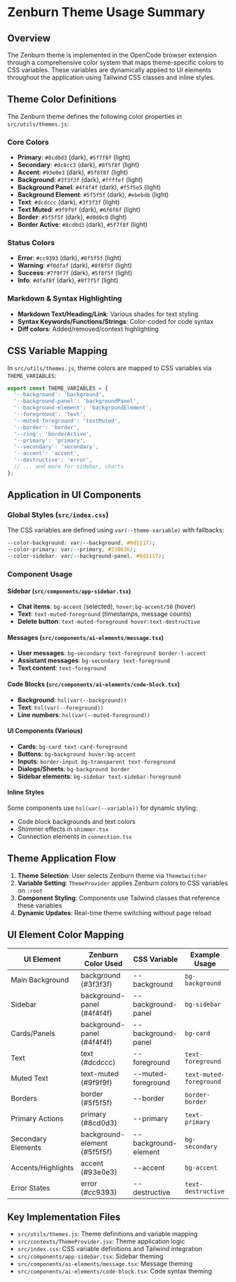 # Zenburn Theme Usage Summary

## Overview
The Zenburn theme is implemented in the OpenCode browser extension through a comprehensive color system that maps theme-specific colors to CSS variables. These variables are dynamically applied to UI elements throughout the application using Tailwind CSS classes and inline styles.

## Theme Color Definitions
The Zenburn theme defines the following color properties in `src/utils/themes.js`:

### Core Colors
- **Primary**: `#8cd0d3` (dark), `#5f7f8f` (light)
- **Secondary**: `#dc8cc3` (dark), `#8f5f8f` (light)
- **Accent**: `#93e0e3` (dark), `#5f8f8f` (light)
- **Background**: `#3f3f3f` (dark), `#ffffef` (light)
- **Background Panel**: `#4f4f4f` (dark), `#f5f5e5` (light)
- **Background Element**: `#5f5f5f` (dark), `#ebebdb` (light)
- **Text**: `#dcdccc` (dark), `#3f3f3f` (light)
- **Text Muted**: `#9f9f9f` (dark), `#6f6f6f` (light)
- **Border**: `#5f5f5f` (dark), `#d0d0c0` (light)
- **Border Active**: `#8cd0d3` (dark), `#5f7f8f` (light)

### Status Colors
- **Error**: `#cc9393` (dark), `#8f5f5f` (light)
- **Warning**: `#f0dfaf` (dark), `#8f8f5f` (light)
- **Success**: `#7f9f7f` (dark), `#5f8f5f` (light)
- **Info**: `#dfaf8f` (dark), `#8f7f5f` (light)

### Markdown & Syntax Highlighting
- **Markdown Text/Heading/Link**: Various shades for text styling
- **Syntax Keywords/Functions/Strings**: Color-coded for code syntax
- **Diff colors**: Added/removed/context highlighting

## CSS Variable Mapping
In `src/utils/themes.js`, theme colors are mapped to CSS variables via `THEME_VARIABLES`:

```javascript
export const THEME_VARIABLES = {
  '--background': 'background',
  '--background-panel': 'backgroundPanel',
  '--background-element': 'backgroundElement',
  '--foreground': 'text',
  '--muted-foreground': 'textMuted',
  '--border': 'border',
  '--ring': 'borderActive',
  '--primary': 'primary',
  '--secondary': 'secondary',
  '--accent': 'accent',
  '--destructive': 'error',
  // ... and more for sidebar, charts
};
```

## Application in UI Components

### Global Styles (`src/index.css`)
The CSS variables are defined using `var(--theme-variable)` with fallbacks:
```css
--color-background: var(--background, #0d1117);
--color-primary: var(--primary, #238636);
--color-sidebar: var(--background-panel, #0d1117);
```

### Component Usage

#### Sidebar (`src/components/app-sidebar.tsx`)
- **Chat items**: `bg-accent` (selected), `hover:bg-accent/50` (hover)
- **Text**: `text-muted-foreground` (timestamps, message counts)
- **Delete button**: `text-muted-foreground hover:text-destructive`

#### Messages (`src/components/ai-elements/message.tsx`)
- **User messages**: `bg-secondary text-foreground border-l-accent`
- **Assistant messages**: `bg-secondary text-foreground`
- **Text content**: `text-foreground`

#### Code Blocks (`src/components/ai-elements/code-block.tsx`)
- **Background**: `hsl(var(--background))`
- **Text**: `hsl(var(--foreground))`
- **Line numbers**: `hsl(var(--muted-foreground))`

#### UI Components (Various)
- **Cards**: `bg-card text-card-foreground`
- **Buttons**: `bg-background hover:bg-accent`
- **Inputs**: `border-input bg-transparent text-foreground`
- **Dialogs/Sheets**: `bg-background border`
- **Sidebar elements**: `bg-sidebar text-sidebar-foreground`

#### Inline Styles
Some components use `hsl(var(--variable))` for dynamic styling:
- Code block backgrounds and text colors
- Shimmer effects in `shimmer.tsx`
- Connection elements in `connection.tsx`

## Theme Application Flow
1. **Theme Selection**: User selects Zenburn theme via `ThemeSwitcher`
2. **Variable Setting**: `ThemeProvider` applies Zenburn colors to CSS variables on `:root`
3. **Component Styling**: Components use Tailwind classes that reference these variables
4. **Dynamic Updates**: Real-time theme switching without page reload

## UI Element Color Mapping

| UI Element | Zenburn Color Used | CSS Variable | Example Usage |
|------------|-------------------|--------------|---------------|
| Main Background | background (#3f3f3f) | --background | `bg-background` |
| Sidebar | background-panel (#4f4f4f) | --background-panel | `bg-sidebar` |
| Cards/Panels | background-panel (#4f4f4f) | --background-panel | `bg-card` |
| Text | text (#dcdccc) | --foreground | `text-foreground` |
| Muted Text | text-muted (#9f9f9f) | --muted-foreground | `text-muted-foreground` |
| Borders | border (#5f5f5f) | --border | `border-border` |
| Primary Actions | primary (#8cd0d3) | --primary | `text-primary` |
| Secondary Elements | background-element (#5f5f5f) | --background-element | `bg-secondary` |
| Accents/Highlights | accent (#93e0e3) | --accent | `bg-accent` |
| Error States | error (#cc9393) | --destructive | `text-destructive` |

## Key Implementation Files
- `src/utils/themes.js`: Theme definitions and variable mapping
- `src/contexts/ThemeProvider.jsx`: Theme application logic
- `src/index.css`: CSS variable definitions and Tailwind integration
- `src/components/app-sidebar.tsx`: Sidebar theming
- `src/components/ai-elements/message.tsx`: Message theming
- `src/components/ai-elements/code-block.tsx`: Code syntax theming